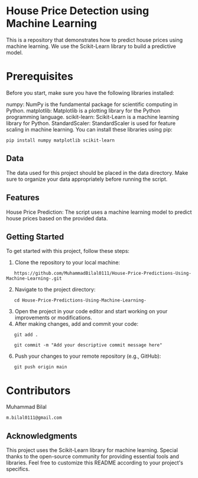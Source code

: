# House Price Detection using Machine Learning
This is a repository that demonstrates how to predict house prices using machine learning. We use the Scikit-Learn library to build a predictive model.

# Prerequisites
Before you start, make sure you have the following libraries installed:

numpy: NumPy is the fundamental package for scientific computing in Python.
matplotlib: Matplotlib is a plotting library for the Python programming language.
scikit-learn: Scikit-Learn is a machine learning library for Python.
StandardScaler: StandardScaler is used for feature scaling in machine learning.
You can install these libraries using pip:


```shell
pip install numpy matplotlib scikit-learn
```

## Data
The data used for this project should be placed in the data directory. Make sure to organize your data appropriately before running the script.

## Features
House Price Prediction: The script uses a machine learning model to predict house prices based on the provided data.

## Getting Started

To get started with this project, follow these steps:

1. Clone the repository to your local machine:
```shell
   https://github.com/MuhammadBilal0111/House-Price-Predictions-Using-Machine-Learning-.git
```

2.  Navigate to the project directory:
```shell
   cd House-Price-Predictions-Using-Machine-Learning-

```

3.  Open the project in your code editor and start working on your improvements or modifications.
4.  After making changes, add and commit your code:
```shell
   git add .
```
```shell 
   git commit -m "Add your descriptive commit message here"
```

6.  Push your changes to your remote repository (e.g., GitHub):
```shell
   git push origin main
```

# Contributors
Muhammad Bilal 
```shell
m.bilal0111@gmail.com
```

## Acknowledgments
This project uses the Scikit-Learn library for machine learning.
Special thanks to the open-source community for providing essential tools and libraries.
Feel free to customize this README according to your project's specifics.

